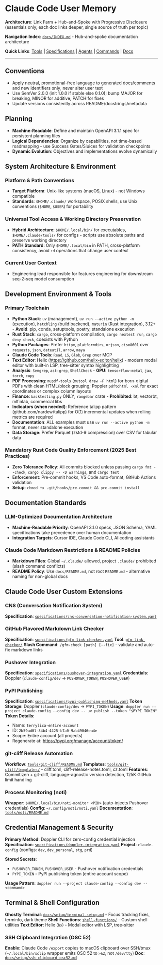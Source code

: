 # Claude Code User Memory

**Architecture**: Link Farm + Hub-and-Spoke with Progressive Disclosure (essentials only, each doc links deeper, single source of truth per topic)

**Navigation Index**: [`docs/INDEX.md`](docs/INDEX.md) - Hub-and-spoke documentation architecture

**Quick Links**: [Tools](tools/) | [Specifications](specifications/) | [Agents](agents/) | [Commands](commands/) | [Docs](docs/)

---

## Conventions

- Apply neutral, promotional-free language to generated docs/comments and new identifiers only; never alter user text
- Use SemVer 2.0.0 (init 1.0.0 if stable else 0.1.0); bump MAJOR for breaking, MINOR for additive, PATCH for fixes
- Update versions consistently across README/docstrings/metadata

## Planning

- **Machine-Readable**: Define and maintain OpenAPI 3.1.1 spec for persistent planning files
- **Logical Dependencies**: Organize by capabilities, not time-based roadmapping - use Success Gates/Sluices for validation checkpoints
- **Dynamic Evolution**: Objectives and implementations evolve dynamically

## System Architecture & Environment

### Platform & Path Conventions
- **Target Platform**: Unix-like systems (macOS, Linux) - not Windows compatible
- **Standards**: `$HOME/.claude/` workspace, POSIX shells, use Unix conventions (`$HOME`, `$USER`) for portability

### Universal Tool Access & Working Directory Preservation
- **Hybrid Architecture**: `$HOME/.local/bin/` for executables, `$HOME/.claude/tools/` for configs - scripts use absolute paths and preserve working directory
- **PATH Standard**: Only `$HOME/.local/bin` in PATH, cross-platform consistency, avoid `cd` operations that change user context

### Current User Context
- Engineering lead responsible for features engineering for downstream seq-2-seq model consumption

## Development Environment & Tools

### Primary Toolchain
- **Python Stack**: `uv` (management), `uv run --active python -m` (execution), `hatchling` (build backend), `maturin` (Rust integration), 3.12+ - **Avoid**: pip, conda, setuptools, poetry, standalone execution
- **Rust Stack**: `cargo`, cross-platform compilation, `cargo nextest run`, `cargo deny check`, coexists with Python
- **Python Packages**: Prefer `httpx`, `platformdirs`, `orjson`, `ciso8601` over `requests`, `json`, `dateutil`, `arrow`, `maya`
- **Claude Code Tools**: `Read`, `LS`, `Glob`, `Grep` over MCP
- **Text Editor**: Helix (https://github.com/helix-editor/helix) - modern modal editor with built-in LSP, tree-sitter syntax highlighting
- **Analysis**: `Semgrep`, `ast-grep`, `ShellCheck` - **GPU**: `tensorflow-metal`, `jax`, `torch`, `cupy`
- **PDF Processing**: `mupdf-tools` (`mutool draw -F html`) for born-digital PDFs with clean HTML/block grouping; Poppler `pdftohtml -xml` for exact coordinates or complex column layouts
- **Finance**: `backtesting.py` ONLY, `rangebar` crate - **Prohibited**: bt, vectorbt, mlfinlab, commercial libs
- **Indicators (when needed)**: Reference talipp pattern (github.com/nardew/talipp) for O(1) incremental updates when rolling metrics are required
- **Documentation**: ALL examples must use `uv run --active python -m` format, never standalone execution
- **Data Storage**: Prefer Parquet (zstd-9 compression) over CSV for tabular data


### Mandatory Rust Code Quality Enforcement (2025 Best Practices)
- **Zero Tolerance Policy**: All commits blocked unless passing `cargo fmt --check`, `cargo clippy -- -D warnings`, and `cargo test`
- **Enforcement**: Pre-commit hooks, VS Code auto-format, GitHub Actions validation
- **Setup**: `chmod +x .git/hooks/pre-commit && pre-commit install`

## Documentation Standards

### LLM-Optimized Documentation Architecture
- **Machine-Readable Priority**: OpenAPI 3.1.0 specs, JSON Schema, YAML specifications take precedence over human documentation
- **Integration Targets**: Cursor IDE, Claude Code CLI, AI coding assistants

### Claude Code Markdown Restrictions & README Policies
- **Markdown Files**: Global `~/.claude/` allowed, project `.claude/` prohibited (slash command conflicts)
- **README Policy**: Use `docs/README.md`, not root `README.md` - alternative naming for non-global docs

## Claude Code User Custom Extensions

### CNS (Conversation Notification System)
**Specification**: [`specifications/cns-conversation-notification-system.yaml`](specifications/cns-conversation-notification-system.yaml)

### GitHub Flavored Markdown Link Checker
**Specification**: [`specifications/gfm-link-checker.yaml`](specifications/gfm-link-checker.yaml)
**Tool**: [`gfm-link-checker/`](gfm-link-checker/)
**Slash Command**: `/gfm-check [path] [--fix]` - validate and auto-fix markdown links

### Pushover Integration
**Specification**: [`specifications/pushover-integration.yaml`](specifications/pushover-integration.yaml)
**Credentials**: Doppler (`claude-config/dev` → `PUSHOVER_TOKEN`, `PUSHOVER_USER`)

### PyPI Publishing
**Specification**: [`specifications/pypi-publishing-methods.yaml`](specifications/pypi-publishing-methods.yaml)
**Token Storage**: Doppler (`claude-config/dev` → `PYPI_TOKEN`)
**Usage**: `doppler run --project claude-config --config dev -- uv publish --token "$PYPI_TOKEN"`
**Token Details**:
  - Name: `terrylica-entire-account`
  - ID: `2b59ad01-34b4-4425-b7a0-9ab49046ea4e`
  - Scope: Entire account (all projects)
  - Regenerate at: https://pypi.org/manage/account/token/

### git-cliff Release Automation
**Workflow**: [`tools/git-cliff/README.md`](tools/git-cliff/README.md)
**Templates**: [`tools/git-cliff/templates/`](tools/git-cliff/templates/) - cliff.toml, cliff-release-notes.toml, cz.toml
**Features**: Commitizen + git-cliff, language-agnostic version detection, 125K GitHub limit handling

### Process Monitoring (noti)
**Wrapper**: `$HOME/.local/bin/noti-monitor <PID>` (auto-injects Pushover credentials)
**Config**: `~/.config/noti/noti.yaml`
**Documentation**: [`tools/noti/README.md`](tools/noti/README.md)

## Credential Management & Security

**Primary Method**: Doppler CLI for zero-config credential injection
**Specification**: [`specifications/doppler-integration.yaml`](specifications/doppler-integration.yaml)
**Project**: `claude-config` (configs: `dev`, `dev_personal`, `stg`, `prd`)

**Stored Secrets**:
- `PUSHOVER_TOKEN`, `PUSHOVER_USER` - Pushover notification credentials
- `PYPI_TOKEN` - PyPI publishing token (entire account scope)

**Usage Pattern**: `doppler run --project claude-config --config dev -- <command>`

## Terminal & Shell Configuration

**Ghostty Terminal**: [`docs/setup/terminal-setup.md`](docs/setup/terminal-setup.md) - Focus tracking fixes, terminfo, dark theme
**Shell Functions**: [`shell-functions/`](shell-functions/) - Custom shell utilities
**Text Editor**: Helix (`hx`) - Modal editor with LSP, tree-sitter

### SSH Clipboard Integration (OSC 52)
**Enable**: Claude Code `/export` copies to macOS clipboard over SSH/tmux (`~/.local/bin/xclip` wrapper emits OSC 52 to `>&2`, not `/dev/tty`)
**Doc**: [`docs/setup/ssh-clipboard-osc52.md`](docs/setup/ssh-clipboard-osc52.md)


